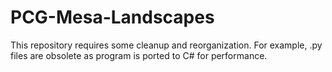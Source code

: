 # PCG-Mesa-Landscapes
 
This repository requires some cleanup and reorganization. For example, .py files are obsolete as program is ported to C# for performance.

